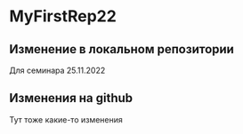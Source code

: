 ﻿# MyFirstRep22
 
 ## Изменение в локальном репозитории

Для семинара 25.11.2022

## Изменения на github

Тут тоже какие-то изменения
